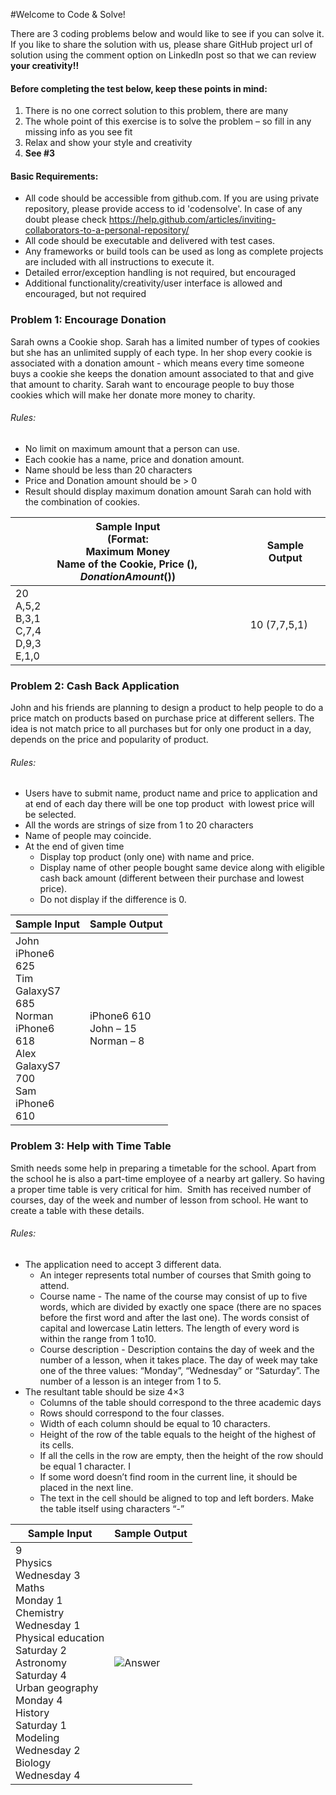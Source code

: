 #Welcome to Code & Solve!

There are 3 coding problems below and would like to see if you can solve it. If you like to share the solution with us, please share GitHub project url of solution using the comment option on LinkedIn post so that we can review  **your creativity!!**

#### Before completing the test below, keep these points in mind:

1. There is no one correct solution to this problem, there are many
2. The whole point of this exercise is to solve the problem – so fill in any missing info as you see fit
3. Relax and show your style and creativity
4. **See #3**

#### Basic Requirements:

- All code should be accessible from github.com. If you are using private repository, please provide access to id 'codensolve'. In case of any doubt please check https://help.github.com/articles/inviting-collaborators-to-a-personal-repository/
- All code should be executable and delivered with test cases.
- Any frameworks or build tools can be used as long as complete projects are included with all instructions to execute it.
- Detailed error/exception handling is not required, but encouraged
- Additional functionality/creativity/user interface is allowed and encouraged, but not required

### Problem 1: Encourage Donation

Sarah owns a Cookie shop. Sarah has a limited number of types of cookies but she has an unlimited supply of each type. In her shop every cookie is associated with a donation amount - which means every time someone buys a cookie she keeps the donation amount associated to that and give that amount to charity. Sarah want to encourage people to buy those cookies which will make her donate more money to charity. 

###### Rules:

- No limit on maximum amount that a person can use.
- Each cookie has a name, price and donation amount. 
- Name should be less than 20 characters
- Price and Donation amount should be > 0
- Result should display maximum donation amount Sarah can hold with the combination of cookies.

|Sample Input <br/> (Format: <br/> Maximum Money <br/> Name of the Cookie, Price ($), Donation Amount ($))|Sample Output|
|------------|-------------|
|20 <br/> A,5,2 <br/> B,3,1 <br/> C,7,4 <br/> D,9,3 <br/> E,1,0|10 (7,7,5,1)|

### Problem 2: Cash Back Application

John and his friends are planning to design a product to help people to do a price match on products based on purchase price at different sellers. The idea is not match price to all purchases but for only one product in a day, depends on the price and popularity of product. 

###### Rules:

- Users have to submit name, product name and price to application and at end of each day there will be one top product  with lowest price will be selected.
- All the words are strings of size from 1 to 20 characters
- Name of people may coincide.
- At the end of given time 
  - Display top product (only one) with name and price.
  - Display name of other people bought same device along with eligible cash back amount (different between their purchase and lowest price).
  - Do not display if the difference is 0.

|Sample Input|Sample Output|
|------------|-------------|
|John <br/> iPhone6 <br/> 625 <br/> Tim <br/> GalaxyS7 <br/> 685 <br/> Norman <br/> iPhone6 <br/> 618 <br/> Alex <br/> GalaxyS7 <br/> 700 <br/> Sam <br/> iPhone6 <br/> 610 <br/>|iPhone6 610 <br/> John – 15 <br/> Norman – 8 |

### Problem 3: Help with Time Table

Smith needs some help in preparing a timetable for the school. Apart from the school he is also a part-time employee of a nearby art gallery. So having a proper time table is very critical for him.  Smith has received number of courses, day of the week and number of lesson from school. He want to create a table with these details.

###### Rules:

- The application need to accept 3 different data. 
  - An integer represents total number of courses that Smith going to attend.
  - Course name - The name of the course may consist of up to five words, which are divided by exactly one space (there are no spaces before the first word and after the last one). The words consist of capital and lowercase Latin letters. The length of every word is within the range from 1 to10.
  - Course description - Description contains the day of week and the number of a lesson, when it takes place. The day of week may take one of the three values: “Monday”, “Wednesday” or “Saturday”. The number of a lesson is an integer from 1 to 5. 
- The resultant table should be size 4×3
  - Columns of the table should correspond to the three academic days
  - Rows should correspond to the four classes. 
  - Width of each column should be equal to 10 characters. 
  - Height of the row of the table equals to the height of the highest of its cells. 
  - If all the cells in the row are empty, then the height of the row should be equal 1 character. I
  - If some word doesn’t find room in the current line, it should be placed in the next line. 
  - The text in the cell should be aligned to top and left borders. Make the table itself using characters “-” 

|Sample Input|Sample Output|
|------------|-------------|
|9 <br/> Physics <br/> Wednesday 3 <br/> Maths <br/> Monday 1 <br/> Chemistry <br/> Wednesday 1 <br/> Physical education <br/> Saturday 2 <br/> Astronomy <br/> Saturday 4 <br/> Urban geography <br/> Monday 4 <br/> History <br/> Saturday 1 <br/> Modeling <br/> Wednesday 2 <br/> Biology <br/> Wednesday 4|![Answer](https://raw.githubusercontent.com/codensolve/solve-this/master/answer.png)|



